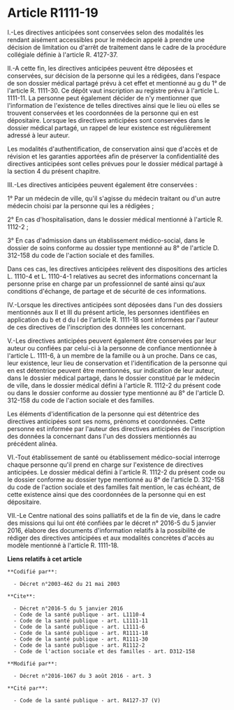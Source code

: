 # Article R1111-19

I.-Les directives anticipées sont conservées selon des modalités les rendant aisément accessibles pour le médecin appelé à
prendre une décision de limitation ou d'arrêt de traitement dans le cadre de la procédure collégiale définie à l'article R.
4127-37. 

II.-A cette fin, les directives anticipées peuvent être déposées et conservées, sur décision de la personne qui les a
rédigées, dans l'espace de son dossier médical partagé prévu à cet effet et mentionné au g du 1° de l'article R. 1111-30. Ce
dépôt vaut inscription au registre prévu à l'article L. 1111-11. La personne peut également décider de n'y mentionner que
l'information de l'existence de telles directives ainsi que le lieu où elles se trouvent conservées et les coordonnées de la
personne qui en est dépositaire. Lorsque les directives anticipées sont conservées dans le dossier médical partagé, un rappel
de leur existence est régulièrement adressé à leur auteur. 

Les modalités d'authentification, de conservation ainsi que d'accès et de révision et les garanties apportées afin de
préserver la confidentialité des directives anticipées sont celles prévues pour le dossier médical partagé à la section 4 du
présent chapitre. 

III.-Les directives anticipées peuvent également être conservées : 

1° Par un médecin de ville, qu'il s'agisse du médecin traitant ou d'un autre médecin choisi par la personne qui les a
rédigées ; 

2° En cas d'hospitalisation, dans le dossier médical mentionné à l'article R. 1112-2 ; 

3° En cas d'admission dans un établissement médico-social, dans le dossier de soins conforme au dossier type mentionné au 8°
de l'article D. 312-158 du code de l'action sociale et des familles. 

Dans ces cas, les directives anticipées relèvent des dispositions des articles L. 1110-4 et L. 1110-4-1 relatives au secret
des informations concernant la personne prise en charge par un professionnel de santé ainsi qu'aux conditions d'échange, de
partage et de sécurité de ces informations. 

IV.-Lorsque les directives anticipées sont déposées dans l'un des dossiers mentionnés aux II et III du présent article, les
personnes identifiées en application du b et d du I de l'article R. 1111-18 sont informées par l'auteur de ces directives de
l'inscription des données les concernant. 

V.-Les directives anticipées peuvent également être conservées par leur auteur ou confiées par celui-ci à la personne de
confiance mentionnée à l'article L. 1111-6, à un membre de la famille ou à un proche. Dans ce cas, leur existence, leur lieu
de conservation et l'identification de la personne qui en est détentrice peuvent être mentionnés, sur indication de leur
auteur, dans le dossier médical partagé, dans le dossier constitué par le médecin de ville, dans le dossier médical défini à
l'article R. 1112-2 du présent code ou dans le dossier conforme au dossier type mentionné au 8° de l'article D. 312-158 du
code de l'action sociale et des familles. 

Les éléments d'identification de la personne qui est détentrice des directives anticipées sont ses noms, prénoms et
coordonnées. Cette personne est informée par l'auteur des directives anticipées de l'inscription des données la concernant
dans l'un des dossiers mentionnés au précédent alinéa. 

VI.-Tout établissement de santé ou établissement médico-social interroge chaque personne qu'il prend en charge sur
l'existence de directives anticipées. Le dossier médical défini à l'article R. 1112-2 du présent code ou le dossier conforme
au dossier type mentionné au 8° de l'article D. 312-158 du code de l'action sociale et des familles fait mention, le cas
échéant, de cette existence ainsi que des coordonnées de la personne qui en est dépositaire. 

VII.-Le Centre national des soins palliatifs et de la fin de vie, dans le cadre des missions qui lui ont été confiées par le
décret n° 2016-5 du 5 janvier 2016, élabore des documents d'information relatifs à la possibilité de rédiger des directives
anticipées et aux modalités concrètes d'accès au modèle mentionné à l'article R. 1111-18.

**Liens relatifs à cet article**

	**Codifié par**:

	  - Décret n°2003-462 du 21 mai 2003

	**Cite**:

	  - Décret n°2016-5 du 5 janvier 2016
	  - Code de la santé publique - art. L1110-4
	  - Code de la santé publique - art. L1111-11
	  - Code de la santé publique - art. L1111-6
	  - Code de la santé publique - art. R1111-18
	  - Code de la santé publique - art. R1111-30
	  - Code de la santé publique - art. R1112-2
	  - Code de l'action sociale et des familles - art. D312-158

	**Modifié par**:

	  - Décret n°2016-1067 du 3 août 2016 - art. 3

	**Cité par**:

	  - Code de la santé publique - art. R4127-37 (V)
